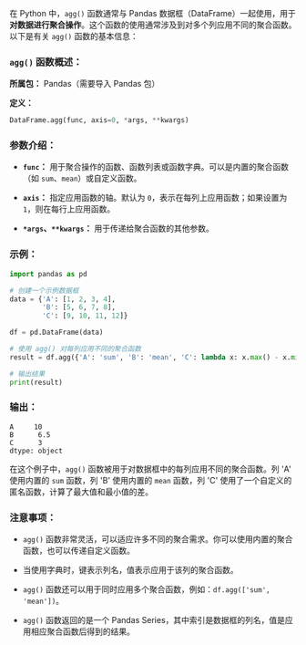 在 Python 中，`agg()` 函数通常与 Pandas 数据框（DataFrame）一起使用，用于**对数据进行聚合操作**。这个函数的使用通常涉及到对多个列应用不同的聚合函数。以下是有关 `agg()` 函数的基本信息：

### `agg()` 函数概述：

**所属包：** Pandas（需要导入 Pandas 包）

**定义：**
```python
DataFrame.agg(func, axis=0, *args, **kwargs)
```

### 参数介绍：

- **`func`：** 用于聚合操作的函数、函数列表或函数字典。可以是内置的聚合函数（如 `sum`、`mean`）或自定义函数。

- **`axis`：** 指定应用函数的轴。默认为 `0`，表示在每列上应用函数；如果设置为 `1`，则在每行上应用函数。

- **`*args`、`**kwargs`：** 用于传递给聚合函数的其他参数。

### 示例：

```python
import pandas as pd

# 创建一个示例数据框
data = {'A': [1, 2, 3, 4],
        'B': [5, 6, 7, 8],
        'C': [9, 10, 11, 12]}

df = pd.DataFrame(data)

# 使用 agg() 对每列应用不同的聚合函数
result = df.agg({'A': 'sum', 'B': 'mean', 'C': lambda x: x.max() - x.min()})

# 输出结果
print(result)
```

### 输出：

```
A     10
B      6.5
C      3
dtype: object
```

在这个例子中，`agg()` 函数被用于对数据框中的每列应用不同的聚合函数。列 'A' 使用内置的 `sum` 函数，列 'B' 使用内置的 `mean` 函数，列 'C' 使用了一个自定义的匿名函数，计算了最大值和最小值的差。

### 注意事项：

- `agg()` 函数非常灵活，可以适应许多不同的聚合需求。你可以使用内置的聚合函数，也可以传递自定义函数。

- 当使用字典时，键表示列名，值表示应用于该列的聚合函数。

- `agg()` 函数还可以用于同时应用多个聚合函数，例如：`df.agg(['sum', 'mean'])`。

- `agg()` 函数返回的是一个 Pandas Series，其中索引是数据框的列名，值是应用相应聚合函数后得到的结果。